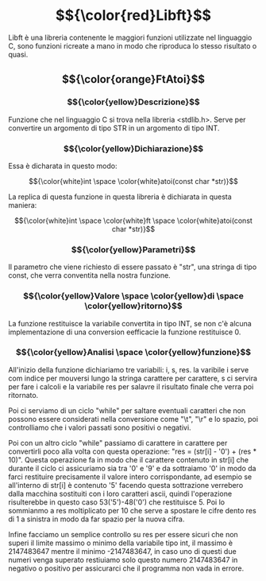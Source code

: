# $${\color{red}Libft}$$

Libft è una libreria contenente le maggiori funzioni utilizzate nel linguaggio C, sono funzioni ricreate a mano in modo che riproduca lo stesso risultato o quasi.

## $${\color{orange}FtAtoi}$$

### $${\color{yellow}Descrizione}$$

Funzione che nel linguaggio C si trova nella libreria <stdlib.h>. Serve per convertire un argomento di tipo STR in un argomento di tipo INT.

### $${\color{yellow}Dichiarazione}$$

Essa è dicharata in questo modo:

$${\color{white}int \space \color{white}atoi(const char *str)}$$

La replica di questa funzione in questa libreria è dichiarata in questa maniera:

$${\color{white}int \space \color{white}ft \space \color{white}atoi(const char *str)}$$

### $${\color{yellow}Parametri}$$

Il parametro che viene richiesto di essere passato è "str", una stringa di tipo const, che verra conventita nella nostra funzione.

### $${\color{yellow}Valore \space \color{yellow}di \space \color{yellow}ritorno}$$

La funzione restituisce la variabile convertita in tipo INT, se non c'è alcuna implementazione di una conversion eefficacie la funzione restituisce 0.

### $${\color{yellow}Analisi \space \color{yellow}funzione}$$

All'inizio della funzione dichiariamo tre variabili: i, s, res. la varibile i serve com indice per mouversi lungo la stringa carattere per carattere, s ci servira per fare i calcoli e la variabile res per salavre il risultato finale che verra poi ritornato. 

Poi ci serviamo di un ciclo "while" per saltare eventuali caratteri che non possono essere considerati nella conversione come "\t", "\r" e lo spazio, poi controlliamo che i valori passati sono positivi o negativi.

Poi con un altro ciclo "while" passiamo di carattere in carattere per convertirli poco alla volta con questa operazione: "res = (str[i] - '0') + (res * 10)". Questa operazione fa in modo che il carattere contenuto in str[i] che durante il ciclo ci assicuriamo sia tra '0' e '9' e da sottraiamo '0' in modo da farci restituire precisamente il valore intero corrispondante, ad esempio se all'interno di str[i] è contenuto '5' facendo questa sottrazione verrebero dalla macchina sostituiti con i loro caratteri ascii, quindi l'operazione risulterebbe in questo caso 53('5')-48('0') che restituisce 5. Poi lo sommianmo a res moltiplicato per 10 che serve a spostare le cifre dento res di 1 a sinistra in modo da far spazio per la nuova cifra.

Infine facciamo un semplice controllo su res per essere sicuri che non superi il limite massimo o minimo della variabile tipo int, il massimo è 2147483647 mentre il minimo -2147483647, in caso uno di questi due numeri venga superato restiuiamo solo questo numero 2147483647 in negativo o positivo per assicurarci che il programma non vada in errore.
